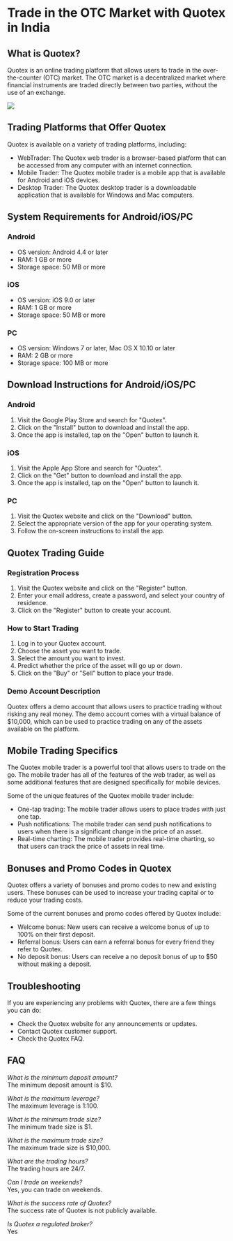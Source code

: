 # Trade in the OTC Market with Quotex in India

## What is Quotex?

Quotex is an online trading platform that allows users to trade in the
over-the-counter (OTC) market. The OTC market is a decentralized market
where financial instruments are traded directly between two parties,
without the use of an exchange.

[![](https://static.quotex.io/files/4_en/300_250.jpg)](https://traff.sbs/brokerqxlid)

## Trading Platforms that Offer Quotex

Quotex is available on a variety of trading platforms, including:

-   WebTrader: The Quotex web trader is a browser-based platform that
    can be accessed from any computer with an internet connection.
-   Mobile Trader: The Quotex mobile trader is a mobile app that is
    available for Android and iOS devices.
-   Desktop Trader: The Quotex desktop trader is a downloadable
    application that is available for Windows and Mac computers.

## System Requirements for Android/iOS/PC

### Android

-   OS version: Android 4.4 or later
-   RAM: 1 GB or more
-   Storage space: 50 MB or more

### iOS

-   OS version: iOS 9.0 or later
-   RAM: 1 GB or more
-   Storage space: 50 MB or more

### PC

-   OS version: Windows 7 or later, Mac OS X 10.10 or later
-   RAM: 2 GB or more
-   Storage space: 100 MB or more

## Download Instructions for Android/iOS/PC

### Android

1.  Visit the Google Play Store and search for "Quotex".
2.  Click on the "Install" button to download and install the app.
3.  Once the app is installed, tap on the "Open" button to launch
    it.

### iOS

1.  Visit the Apple App Store and search for "Quotex".
2.  Click on the "Get" button to download and install the app.
3.  Once the app is installed, tap on the "Open" button to launch
    it.

### PC

1.  Visit the Quotex website and click on the "Download" button.
2.  Select the appropriate version of the app for your operating system.
3.  Follow the on-screen instructions to install the app.

## Quotex Trading Guide

### Registration Process

1.  Visit the Quotex website and click on the "Register" button.
2.  Enter your email address, create a password, and select your country
    of residence.
3.  Click on the "Register" button to create your account.

### How to Start Trading

1.  Log in to your Quotex account.
2.  Choose the asset you want to trade.
3.  Select the amount you want to invest.
4.  Predict whether the price of the asset will go up or down.
5.  Click on the "Buy" or "Sell" button to place your trade.

### Demo Account Description

Quotex offers a demo account that allows users to practice trading
without risking any real money. The demo account comes with a virtual
balance of \$10,000, which can be used to practice trading on any of the
assets available on the platform.

## Mobile Trading Specifics

The Quotex mobile trader is a powerful tool that allows users to trade
on the go. The mobile trader has all of the features of the web trader,
as well as some additional features that are designed specifically for
mobile devices.

Some of the unique features of the Quotex mobile trader include:

-   One-tap trading: The mobile trader allows users to place trades with
    just one tap.
-   Push notifications: The mobile trader can send push notifications to
    users when there is a significant change in the price of an asset.
-   Real-time charting: The mobile trader provides real-time charting,
    so that users can track the price of assets in real time.

## Bonuses and Promo Codes in Quotex

Quotex offers a variety of bonuses and promo codes to new and existing
users. These bonuses can be used to increase your trading capital or to
reduce your trading costs.

Some of the current bonuses and promo codes offered by Quotex include:

-   Welcome bonus: New users can receive a welcome bonus of up to 100%
    on their first deposit.
-   Referral bonus: Users can earn a referral bonus for every friend
    they refer to Quotex.
-   No deposit bonus: Users can receive a no deposit bonus of up to \$50
    without making a deposit.

## Troubleshooting

If you are experiencing any problems with Quotex, there are a few things
you can do:

-   Check the Quotex website for any announcements or updates.
-   Contact Quotex customer support.
-   Check the Quotex FAQ.

## FAQ

*What is the minimum deposit amount?*\
The minimum deposit amount is \$10.

*What is the maximum leverage?*\
The maximum leverage is 1:100.

*What is the minimum trade size?*\
The minimum trade size is \$1.

*What is the maximum trade size?*\
The maximum trade size is \$10,000.

*What are the trading hours?*\
The trading hours are 24/7.

*Can I trade on weekends?*\
Yes, you can trade on weekends.

*What is the success rate of Quotex?*\
The success rate of Quotex is not publicly available.

*Is Quotex a regulated broker?*\
Yes

